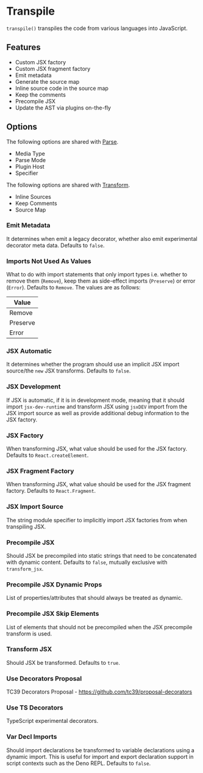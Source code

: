 # Transpile

`transpile()` transpiles the code from various languages into JavaScript.

## Features

* Custom JSX factory
* Custom JSX fragment factory
* Emit metadata
* Generate the source map
* Inline source code in the source map
* Keep the comments
* Precompile JSX
* Update the AST via plugins on-the-fly

## Options

The following options are shared with [Parse](parse.md).

* Media Type
* Parse Mode
* Plugin Host
* Specifier

The following options are shared with [Transform](transform.md).

* Inline Sources
* Keep Comments
* Source Map

### Emit Metadata

It determines when emit a legacy decorator, whether also emit experimental decorator meta data. Defaults to `false`.

### Imports Not Used As Values

What to do with import statements that only import types i.e. whether to remove them (`Remove`), keep them as side-effect imports (`Preserve`) or error (`Error`). Defaults to `Remove`. The values are as follows:

| Value    |
|----------|
| Remove   |
| Preserve |
| Error    |

### JSX Automatic

It determines whether the program should use an implicit JSX import source/the `new` JSX transforms. Defaults to `false`.

### JSX Development

If JSX is automatic, if it is in development mode, meaning that it should import `jsx-dev-runtime` and transform JSX using `jsxDEV` import from the JSX import source as well as provide additional debug information to the JSX factory.

### JSX Factory

When transforming JSX, what value should be used for the JSX factory. Defaults to `React.createElement`.

### JSX Fragment Factory

When transforming JSX, what value should be used for the JSX fragment factory. Defaults to `React.Fragment`.

### JSX Import Source

The string module specifier to implicitly import JSX factories from when transpiling JSX.

### Precompile JSX

Should JSX be precompiled into static strings that need to be concatenated with dynamic content. Defaults to `false`, mutually exclusive with `transform_jsx`.

### Precompile JSX Dynamic Props

List of properties/attributes that should always be treated as dynamic.

### Precompile JSX Skip Elements

List of elements that should not be precompiled when the JSX precompile transform is used.

### Transform JSX

Should JSX be transformed. Defaults to `true`.

### Use Decorators Proposal

TC39 Decorators Proposal - https://github.com/tc39/proposal-decorators

### Use TS Decorators

TypeScript experimental decorators.

### Var Decl Imports

Should import declarations be transformed to variable declarations using a dynamic import. This is useful for import and export declaration support in script contexts such as the Deno REPL. Defaults to `false`.
